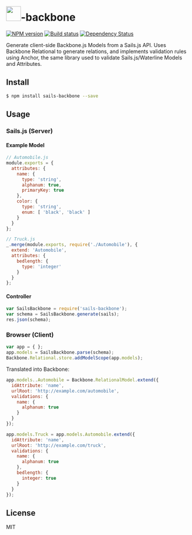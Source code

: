 # <img src="http://cdn.tjw.io/images/sails-logo.png" height='40px' />-backbone

[![NPM version][npm-image]][npm-url]
[![Build status][travis-image]][travis-url]
[![Dependency Status][daviddm-image]][daviddm-url]

Generate client-side Backbone.js Models from a Sails.js API. Uses Backbone
Relational to generate relations, and implements validation rules using Anchor,
the same library used to validate Sails.js/Waterline Models and Attributes.

## Install
```sh
$ npm install sails-backbone --save
```

## Usage

### Sails.js (Server)

#### Example Model
```js
// Automobile.js
module.exports = {
  attributes: {
    name: {
      type: 'string',
      alphanum: true,
      primaryKey: true
    },
    color: {
      type: 'string',
      enum: [ 'black', 'black' ]
    }
  }
};

// Truck.js
_.merge(module.exports, require('./Automobile'), {
  extend: 'Automobile',
  attributes: {
    bedlength: {
      type: 'integer'
    }
  }
};

```
#### Controller
```js
var SailsBackbone = require('sails-backbone');
var schema = SailsBackbone.generate(sails);
res.json(schema);
```

### Browser (Client)
```js
var app = { };
app.models = SailsBackbone.parse(schema);
Backbone.Relational.store.addModelScope(app.models);
```

Translated into Backbone:
```js
app.models..Automobile = Backbone.RelationalModel.extend({
  idAttribute: 'name',
  urlRoot: 'http://example.com/automobile',
  validations: {
    name: {
      alphanum: true
    }
  }
});

app.models.Truck = app.models.Automobile.extend({
  idAttribute: 'name',
  urlRoot: 'http://example.com/truck',
  validations: {
    name: {
      alphanum: true
    },
    bedlength: {
      integer: true
    }
  }
});
```

## License
MIT

[sails-logo]: http://cdn.tjw.io/images/sails-logo.png
[sails-url]: https://sailsjs.org
[npm-image]: https://img.shields.io/npm/v/sails-backbone.svg?style=flat
[npm-url]: https://npmjs.org/package/sails-backbone
[travis-image]: https://img.shields.io/travis/tjwebb/sails-backbone.svg?style=flat
[travis-url]: https://travis-ci.org/tjwebb/sails-backbone
[daviddm-image]: http://img.shields.io/david/tjwebb/sails-backbone.svg?style=flat
[daviddm-url]: https://david-dm.org/tjwebb/sails-backbone
